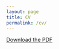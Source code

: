 ```yaml
---
layout: page
title: CV
permalink: /cv/
---
```



[Download the PDF](https://github.com/julaluehring/julaluehring.github.io/blob/main/CV_JL.pdf)
